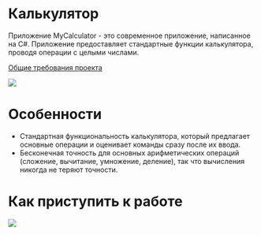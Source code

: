 <h1>Калькулятор</h1>
Приложение MyCalculator - это современное приложение, написанное на C#. Приложение предоставляет стандартные функции калькулятора, проводя операции с целыми числами.
<p><a href=https://drive.google.com/file/d/1pG7LePLCTgWDAHcDCO2xN_1V6AvABwZw/view>Общие требования проекта</a></p>
<p><img src="https://user-images.githubusercontent.com/81263807/196869367-cb29cb38-6a95-440f-831f-e34fa4db5be9.gif"></p>

<h1>Особенности</h1>
<ul>
<li>Стандартная функциональность калькулятора, который предлагает основные операции и оценивает команды сразу после их ввода.</li>
<li>Бесконечная точность для основных арифметических операций (сложение, вычитание, умножение, деление), так что вычисления никогда не теряют точности.</li>
</ul>

<h1>Как приступить к работе</h1>

<p><img src="https://user-images.githubusercontent.com/81263807/197603837-1905dc8b-4947-4310-8430-6f5274c54c74.png"></p>
